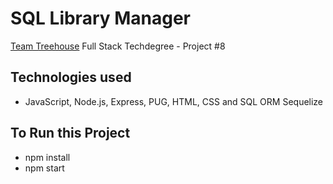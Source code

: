 # SQL Library Manager

<a href="https://teamtreehouse.com" target="_blank">Team Treehouse</a> Full Stack Techdegree - Project #8

## Technologies used

* JavaScript, Node.js, Express, PUG, HTML, CSS and SQL ORM Sequelize

## To Run this Project

* npm install
* npm start

